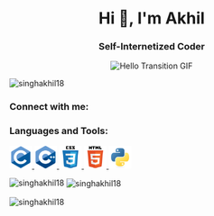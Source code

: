 <h1 align="center">Hi 👋, I'm Akhil</h1>
<h3 align="center">Self-Internetized Coder</h3>

<p align="center"> <img src="https://imgs.search.brave.com/VfEml4if516XlXFY3PY8HGHw3WFAN-P2qTxFHYejk3A/rs:fit:860:0:0/g:ce/aHR0cHM6Ly9naXRo/dWIuY29tL21heWFu/a2NoYXVkaGFyeTI2/L0Nvb2wtUmVhZG1l/LWlkZWFzL3Jhdy9t/YXN0ZXIvZGF0YS9j/b2ZmZWUuZ2lm.gif" alt="Hello Transition GIF" /> </p>

<p align="left"> <img src="https://komarev.com/ghpvc/?username=singhakhil18&label=Profile%20views&color=0e75b6&style=flat" alt="singhakhil18" /> </p>

<h3 align="left">Connect with me:</h3>
<p align="left">
</p>

<h3 align="left">Languages and Tools:</h3>
<p align="left"> <a href="https://www.cprogramming.com/" target="_blank" rel="noreferrer"> <img src="https://raw.githubusercontent.com/devicons/devicon/master/icons/c/c-original.svg" alt="c" width="40" height="40"/> </a> <a href="https://www.w3schools.com/cpp/" target="_blank" rel="noreferrer"> <img src="https://raw.githubusercontent.com/devicons/devicon/master/icons/cplusplus/cplusplus-original.svg" alt="cplusplus" width="40" height="40"/> </a> <a href="https://www.w3schools.com/css/" target="_blank" rel="noreferrer"> <img src="https://raw.githubusercontent.com/devicons/devicon/master/icons/css3/css3-original-wordmark.svg" alt="css3" width="40" height="40"/> </a> <a href="https://www.w3.org/html/" target="_blank" rel="noreferrer"> <img src="https://raw.githubusercontent.com/devicons/devicon/master/icons/html5/html5-original-wordmark.svg" alt="html5" width="40" height="40"/> </a> <a href="https://www.python.org" target="_blank" rel="noreferrer"> <img src="https://raw.githubusercontent.com/devicons/devicon/master/icons/python/python-original.svg" alt="python" width="40" height="40"/> </a> </p>

<p><img align="left" src="https://github-readme-stats.vercel.app/api/top-langs?username=singhakhil18&show_icons=true&locale=en&layout=compact" alt="singhakhil18" /></p>

<p>&nbsp;<img align="center" src="https://github-readme-stats.vercel.app/api?username=singhakhil18&show_icons=true&locale=en" alt="singhakhil18" /></p>

<p><img align="center" src="https://github-readme-streak-stats.herokuapp.com/?user=singhakhil18&" alt="singhakhil18" /></p>

